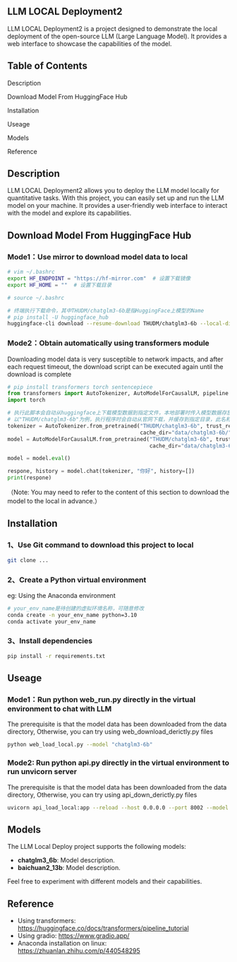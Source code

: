 ## LLM LOCAL Deployment2
 LLM LOCAL Deployment2 is a project designed to demonstrate the local deployment of the open-source LLM (Large Language Model). It provides a web interface to showcase the capabilities of the model.  
## Table of Contents
Description

Download Model From HuggingFace Hub

Installation

Useage

Models

Reference
## Description
 LLM LOCAL Deployment2 allows you to deploy the LLM model locally for quantitative tasks. With this project, you can easily set up and run the LLM model on your machine. It provides a user-friendly web interface to interact with the model and explore its capabilities.  
## Download Model From HuggingFace Hub
### Mode1：Use mirror to download model data to local
```bash
# vim ~/.bashrc
export HF_ENDPOINT = "https://hf-mirror.com"  # 设置下载镜像
export HF_HOME = ""  # 设置下载目录

# source ~/.bashrc

# 终端执行下载命令，其中THUDM/chatglm3-6b是指HuggingFace上模型的Name
# pip install -U huggingface_hub
huggingface-cli download --resume-download THUDM/chatglm3-6b --local-dir /home/llm/hugging/chatglm6b
```
### Mode2：Obtain automatically using transformers module
Downloading model data is very susceptible to network impacts, and after each request timeout, the download script can be executed again until the download is complete

```python
# pip install transformers torch sentencepiece
from transformers import AutoTokenizer, AutoModelForCausalLM, pipeline
import torch

# 执行此脚本会自动从huggingface上下载模型数据到指定文件，本地部署时传入模型数据存放的路径即可
# 以"THUDM/chatglm3-6b"为例，执行程序时会自动从官网下载，并缓存到指定目录，此名称可以是任一官网模型名。
tokenizer = AutoTokenizer.from_pretrained("THUDM/chatglm3-6b", trust_remote_code=True,
                                          cache_dir="data/chatglm3-6b/")  # cache_dir是指本地缓存目录，对应本项目则是./data/chatglm3-6b/
model = AutoModelForCausalLM.from_pretrained("THUDM/chatglm3-6b", trust_remote_code=True, torch_dtype=torch.bfloat16,
                                             cache_dir="data/chatglm3-6b/").cuda()

model = model.eval()

respone, history = model.chat(tokenizer, "你好", history=[])
print(respone)
```
（Note: You may need to refer to the content of this section to download the model to the local in advance.）
## Installation
### 1、Use Git command to download this project to local
```bash
git clone ...
```
### 2、Create a Python virtual environment
eg: Using the Anaconda environment
```bash
# your_env_name是待创建的虚拟环境名称，可随意修改
conda create -n your_env_name python=3.10
conda activate your_env_name
```
### 3、Install dependencies
```bash
pip install -r requirements.txt
```
## Useage
### Mode1：Run python web_run.py directly in the virtual environment to chat with LLM
The prerequisite is that the model data has been downloaded from the data directory, Otherwise, you can try using web_download_derictly.py files
```bash
python web_load_local.py --model "chatglm3-6b"
```
### Mode2: Run python api.py directly in the virtual environment to run unvicorn server
The prerequisite is that the model data has been downloaded from the data directory, Otherwise, you can try using api_down_derictly.py files
```bash
uvicorn api_load_local:app --reload --host 0.0.0.0 --port 8002 --model "chatglm3-6b"
```
## Models
The LLM Local Deploy project supports the following models:

- **chatglm3_6b**: Model description.
- **baichuan2_13b**: Model description.

Feel free to experiment with different models and their capabilities.
## Reference
* Using transformers: https://huggingface.co/docs/transformers/pipeline_tutorial
* Using gradio: https://www.gradio.app/
* Anaconda installation on linux: https://zhuanlan.zhihu.com/p/440548295

